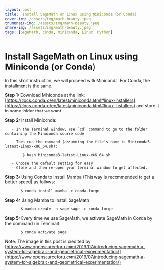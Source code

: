 ```yaml
---
layout: post
title:  Install SageMath on Linux using Miniconda (or Conda)
cover-img: /assets/img/math-beauty.jpeg
thumbnail-img: /assets/img/math-beauty.jpeg
share-img: /assets/img/math-beauty.jpeg
tags: [SageMath, conda, Miniconda, Linux, Python]
---
```




# Install SageMath on Linux using Miniconda (or Conda)


In this short instruction, we will proceed with Miniconda. For Conda, the installment  is the same.

**Step 1:** Download Miniconda at the link:  [https://docs.conda.io/en/latest/miniconda.html#linux-installers](https://docs.conda.io/en/latest/miniconda.html#linux-installers)
 and store it in some folder that we want.
 
**Step 2:** Install Miniconda:

       - In the Terminal window, use `cd` command to go to the folder containing the Minoconda source code 

       - Then run the command (assumning the file's name is Miniconda3-latest-Linux-x86_64.sh):
       
            $ bash Miniconda3-latest-Linux-x86_64.sh
            
       - Choose the default setting for easy
       - Close and then re-open your terminal window to get affected.
       
**Step 3:** Using Conda to install Mamba (This way is recommended to get a better speed) as follows:

           $ conda install mamba -c conda-forge
           
**Step 4:** Using Mamba to install SageMath

           $ mamba create -n sage sage -c conda-forge
           
**Step 5:** Every time we use SageMath, we activate SageMath in Conda by the command (in Terminal):

           $ conda activate sage 


Note: The image in this post is credited by [https://www.opensourceforu.com/2019/07/introducing-sagemath-a-system-for-algebraic-and-geometrical-experimentation/](https://www.opensourceforu.com/2019/07/introducing-sagemath-a-system-for-algebraic-and-geometrical-experimentation/)

